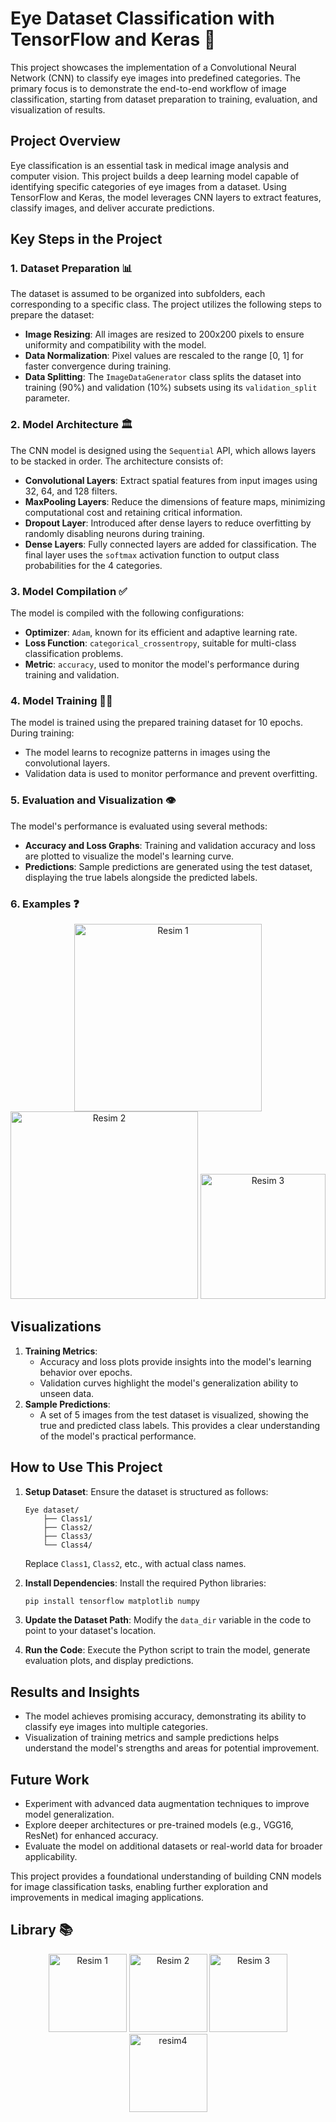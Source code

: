 # Eye Dataset Classification with TensorFlow and Keras 🚀

This project showcases the implementation of a Convolutional Neural Network (CNN) to classify eye images into predefined categories. The primary focus is to demonstrate the end-to-end workflow of image classification, starting from dataset preparation to training, evaluation, and visualization of results.

## Project Overview

Eye classification is an essential task in medical image analysis and computer vision. This project builds a deep learning model capable of identifying specific categories of eye images from a dataset. Using TensorFlow and Keras, the model leverages CNN layers to extract features, classify images, and deliver accurate predictions.

## Key Steps in the Project

### 1. Dataset Preparation 📊
The dataset is assumed to be organized into subfolders, each corresponding to a specific class. The project utilizes the following steps to prepare the dataset:
- **Image Resizing**: All images are resized to 200x200 pixels to ensure uniformity and compatibility with the model.
- **Data Normalization**: Pixel values are rescaled to the range [0, 1] for faster convergence during training.
- **Data Splitting**: The `ImageDataGenerator` class splits the dataset into training (90%) and validation (10%) subsets using its `validation_split` parameter.

### 2. Model Architecture 🏛️
The CNN model is designed using the `Sequential` API, which allows layers to be stacked in order. The architecture consists of:
- **Convolutional Layers**: Extract spatial features from input images using 32, 64, and 128 filters.
- **MaxPooling Layers**: Reduce the dimensions of feature maps, minimizing computational cost and retaining critical information.
- **Dropout Layer**: Introduced after dense layers to reduce overfitting by randomly disabling neurons during training.
- **Dense Layers**: Fully connected layers are added for classification. The final layer uses the `softmax` activation function to output class probabilities for the 4 categories.

### 3. Model Compilation ✅
The model is compiled with the following configurations:
- **Optimizer**: `Adam`, known for its efficient and adaptive learning rate.
- **Loss Function**: `categorical_crossentropy`, suitable for multi-class classification problems.
- **Metric**: `accuracy`, used to monitor the model's performance during training and validation.

### 4. Model Training 🏃🏽
The model is trained using the prepared training dataset for 10 epochs. During training:
- The model learns to recognize patterns in images using the convolutional layers.
- Validation data is used to monitor performance and prevent overfitting.

### 5. Evaluation and Visualization 👁️
The model's performance is evaluated using several methods:
- **Accuracy and Loss Graphs**: Training and validation accuracy and loss are plotted to visualize the model's learning curve.
- **Predictions**: Sample predictions are generated using the test dataset, displaying the true labels alongside the predicted labels.

### 6. Examples ❓
<p align="center">
  <img src="https://miro.medium.com/v2/resize:fit:1200/1*wwnExqe720PPHykHhs5Hqw.png" alt="Resim 1" width="300"/>
  <img src="https://studyopedia.com/wp-content/uploads/2022/12/Matplotlib-featured-image-studyopedia.png" alt="Resim 2" width="300"/>
  <img src="https://upload.wikimedia.org/wikipedia/commons/thumb/a/ab/TensorFlow_logo.svg/2560px-TensorFlow_logo.svg.png" alt="Resim 3" width="200"/>
</p>


## Visualizations
1. **Training Metrics**:
   - Accuracy and loss plots provide insights into the model's learning behavior over epochs.
   - Validation curves highlight the model's generalization ability to unseen data.
2. **Sample Predictions**:
   - A set of 5 images from the test dataset is visualized, showing the true and predicted class labels. This provides a clear understanding of the model's practical performance.

## How to Use This Project

1. **Setup Dataset**:
   Ensure the dataset is structured as follows:
   ```
   Eye dataset/
       ├── Class1/
       ├── Class2/
       ├── Class3/
       └── Class4/
   ```
   Replace `Class1`, `Class2`, etc., with actual class names.

2. **Install Dependencies**:
   Install the required Python libraries:
   ```bash
   pip install tensorflow matplotlib numpy
   ```

3. **Update the Dataset Path**:
   Modify the `data_dir` variable in the code to point to your dataset's location.

4. **Run the Code**:
   Execute the Python script to train the model, generate evaluation plots, and display predictions.

## Results and Insights
- The model achieves promising accuracy, demonstrating its ability to classify eye images into multiple categories.
- Visualization of training metrics and sample predictions helps understand the model's strengths and areas for potential improvement.

## Future Work
- Experiment with advanced data augmentation techniques to improve model generalization.
- Explore deeper architectures or pre-trained models (e.g., VGG16, ResNet) for enhanced accuracy.
- Evaluate the model on additional datasets or real-world data for broader applicability.

This project provides a foundational understanding of building CNN models for image classification tasks, enabling further exploration and improvements in medical imaging applications.

## Library 📚
<p align="center">
  <img src="https://miro.medium.com/v2/resize:fit:1200/1*wwnExqe720PPHykHhs5Hqw.png" alt="Resim 1" height="125"/>
  <img src="https://upload.wikimedia.org/wikipedia/commons/thumb/8/84/Matplotlib_icon.svg/1200px-Matplotlib_icon.svg.png" alt="Resim 2" height="125">
  <img src="https://upload.wikimedia.org/wikipedia/commons/thumb/a/ab/TensorFlow_logo.svg/2560px-TensorFlow_logo.svg.png" alt="Resim 3" height="125"/>
  <img src="https://logosandtypes.com/wp-content/uploads/2024/02/NumPy.png" alt="resim4" height="125"/>
</p>
